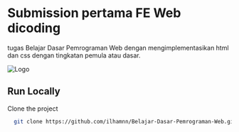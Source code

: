 
# Submission pertama FE Web dicoding

tugas Belajar Dasar Pemrograman Web dengan mengimplementasikan html dan css dengan tingkatan pemula atau dasar.


![Logo](https://dicoding-web-img.sgp1.cdn.digitaloceanspaces.com/original/commons/certificate_logo.png)


## Run Locally

Clone the project

```bash
  git clone https://github.com/ilhamnn/Belajar-Dasar-Pemrograman-Web.git
```